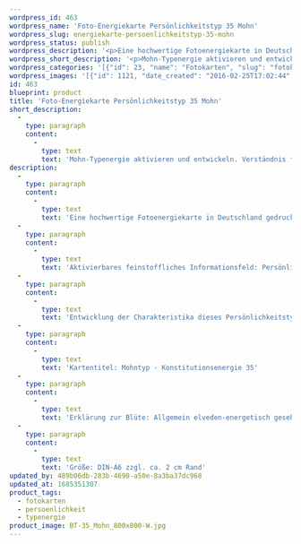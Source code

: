 ```yaml
---
wordpress_id: 463
wordpress_name: 'Foto-Energiekarte Persönlichkeitstyp 35 Mohn'
wordpress_slug: energiekarte-persoenlichkeitstyp-35-mohn
wordpress_status: publish
wordpress_description: '<p>Eine hochwertige Fotoenergiekarte in Deutschland gedruckt und in Handarbeit laminiert.  Sie ist in Postkartengröße (DIN-A6) oder kleiner gut zu transportieren und kann auch auf den Körper aufgelegt werden.</p><p>Aktivierbares feinstoffliches Informationsfeld: Persönlichkeitsenergie eines Mohn-Typs: Zart, zugeneigt, sensibel, sich entfaltend.<br />Entwicklung der Charakteristika dieses Persönlichkeitstyps. Stärkung der entsprechenden Persönlichkeit mit ihrer besonderen Energiequalität. Ausgleich und Veränderung ungünstiger Zustände innerhalb einer Person, die aufgrund dieser Konstitution entstanden sind. Annahme und Verständnis für einen Menschen mit dieser Persönlichkeitsenergie. Eine Stärkung der eigenen Persönlichkeitsenergie sowie die Beschäftigung mit der Energie anderer Persönlichkeiten kann insgesamt das eigene Selbstbewusstsein stärken.<br />Kartentitel: Mohntyp - Konstitutionsenergie 35</p><p>Erklärung zur Blüte: Allgemein elveden-energetisch gesehen steht ein Mohn für "Entfaltung, Sensitivität, ''Respekt'', Einfluss".<br />Größe: DIN-A6 zzgl. ca. 2 cm Rand<br />Andere Formate sind individuell für Sie innerhalb weniger Tage herstellbar. Bitte kontaktieren Sie uns hierfür unter <a href="mailto:info@elvedenverlag.de">info@elvedenverlag.de</a>.</p><p>Anwendungshinweise</p>'
wordpress_short_description: '<p>Mohn-Typenergie aktivieren und entwickeln. Verständnis für diese Typenergie gewinnen (&#8222;Zart, zugeneigt, sensibel, sich entfaltend&#8220;)<br /><em>Hinweis: Das Wasserzeichen „Elveden Verlag Energiebild“ wird nicht mit gedruckt</em></p>'
wordpress_categories: '[{"id": 23, "name": "Fotokarten", "slug": "fotokarten"}, {"id": 37, "name": "Pers\u00f6nlichkeit", "slug": "persoenlichkeit"}, {"id": 90, "name": "Typenergie", "slug": "typenergie"}]'
wordpress_images: '[{"id": 1121, "date_created": "2016-02-25T17:02:44", "date_created_gmt": "2016-02-25T15:02:44", "date_modified": "2016-02-25T17:02:44", "date_modified_gmt": "2016-02-25T15:02:44", "src": "https://my.feenbaum.de/wp-content/uploads/2016/02/BT-35_Mohn_800x800-W.jpg", "name": "BT-35_Mohn_800x800-W", "alt": ""}]'
id: 463
blueprint: product
title: 'Foto-Energiekarte Persönlichkeitstyp 35 Mohn'
short_description:
  -
    type: paragraph
    content:
      -
        type: text
        text: 'Mohn-Typenergie aktivieren und entwickeln. Verständnis für diese Typenergie gewinnen (''Zart, zugeneigt, sensibel, sich entfaltend'')'
description:
  -
    type: paragraph
    content:
      -
        type: text
        text: 'Eine hochwertige Fotoenergiekarte in Deutschland gedruckt und in Handarbeit laminiert.  Sie ist in Postkartengröße (DIN-A6) oder kleiner gut zu transportieren und kann auch auf den Körper aufgelegt werden.'
  -
    type: paragraph
    content:
      -
        type: text
        text: 'Aktivierbares feinstoffliches Informationsfeld: Persönlichkeitsenergie eines Mohn-Typs: Zart, zugeneigt, sensibel, sich entfaltend.'
  -
    type: paragraph
    content:
      -
        type: text
        text: 'Entwicklung der Charakteristika dieses Persönlichkeitstyps. Stärkung der entsprechenden Persönlichkeit mit ihrer besonderen Energiequalität. Ausgleich und Veränderung ungünstiger Zustände innerhalb einer Person, die aufgrund dieser Konstitution entstanden sind. Annahme und Verständnis für einen Menschen mit dieser Persönlichkeitsenergie. Eine Stärkung der eigenen Persönlichkeitsenergie sowie die Beschäftigung mit der Energie anderer Persönlichkeiten kann insgesamt das eigene Selbstbewusstsein stärken.'
  -
    type: paragraph
    content:
      -
        type: text
        text: 'Kartentitel: Mohntyp - Konstitutionsenergie 35'
  -
    type: paragraph
    content:
      -
        type: text
        text: 'Erklärung zur Blüte: Allgemein elveden-energetisch gesehen steht ein Mohn für "Entfaltung, Sensitivität, ''Respekt'', Einfluss".'
  -
    type: paragraph
    content:
      -
        type: text
        text: 'Größe: DIN-A6 zzgl. ca. 2 cm Rand'
updated_by: 489b06db-283b-4690-a50e-8a3ba37dc968
updated_at: 1685351307
product_tags:
  - fotokarten
  - persoenlichkeit
  - typenergie
product_image: BT-35_Mohn_800x800-W.jpg
---
```

